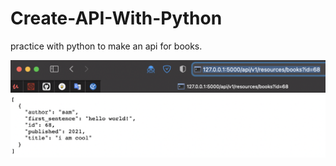 # Create-API-With-Python
practice with python to make an api for books.

![image](https://github.com/appfromape/Create-API-With-Python/blob/main/api.png)
